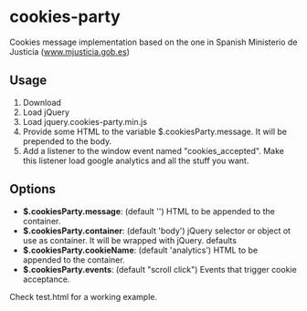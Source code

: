# cookies-party
Cookies message implementation based on the one in Spanish Ministerio de Justicia (www.mjusticia.gob.es)

## Usage

1. Download
2. Load jQuery
3. Load jquery.cookies-party.min.js
4. Provide some HTML to the variable $.cookiesParty.message. It will be prepended to the body.
5. Add a listener to the window event named "cookies_accepted". Make this listener load google analytics and all the stuff you want.

## Options

- **$.cookiesParty.message**: (default '') HTML to be appended to the container.
- **$.cookiesParty.container**: (default 'body') jQuery selector or object ot use as container. It will be wrapped with jQuery. defaults
- **$.cookiesParty.cookieName**: (default 'analytics') HTML to be appended to the container.
- **$.cookiesParty.events**: (default "scroll click") Events that trigger cookie acceptance.

Check test.html for a working example.

